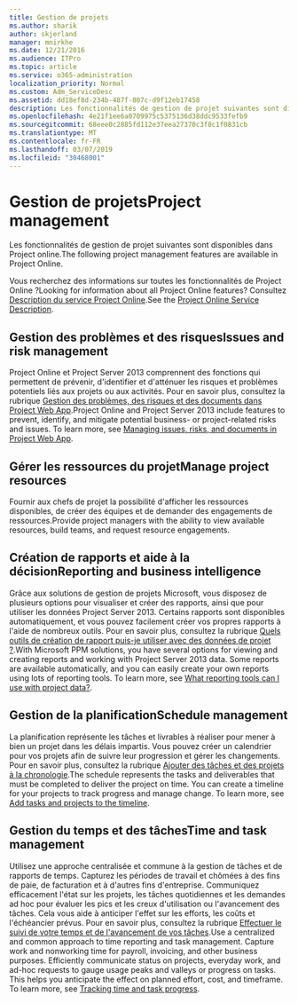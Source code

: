 ```yaml
---
title: Gestion de projets
ms.author: sharik
author: skjerland
manager: mnirkhe
ms.date: 12/21/2016
ms.audience: ITPro
ms.topic: article
ms.service: o365-administration
localization_priority: Normal
ms.custom: Adm_ServiceDesc
ms.assetid: dd18ef8d-234b-487f-807c-d9f12eb17458
description: Les fonctionnalités de gestion de projet suivantes sont disponibles dans Project online.
ms.openlocfilehash: 4e21f1ee6a0709975c5375136d38ddc9533fefb9
ms.sourcegitcommit: 68eee0c2885fd112e37eea27370c3f8c1f0831cb
ms.translationtype: MT
ms.contentlocale: fr-FR
ms.lasthandoff: 03/07/2019
ms.locfileid: "30468001"
---
```

# <a name="project-management"></a><span data-ttu-id="d4e72-103">Gestion de projets</span><span class="sxs-lookup"><span data-stu-id="d4e72-103">Project management</span></span>

<span data-ttu-id="d4e72-104">Les fonctionnalités de gestion de projet suivantes sont disponibles dans Project online.</span><span class="sxs-lookup"><span data-stu-id="d4e72-104">The following project management features are available in Project Online.</span></span>
  
<span data-ttu-id="d4e72-105">Vous recherchez des informations sur toutes les fonctionnalités de Project Online ?</span><span class="sxs-lookup"><span data-stu-id="d4e72-105">Looking for information about all Project Online features?</span></span> <span data-ttu-id="d4e72-106">Consultez [Description du service Project Online](project-online-service-description.md).</span><span class="sxs-lookup"><span data-stu-id="d4e72-106">See the [Project Online Service Description](project-online-service-description.md).</span></span>
  
## <a name="issues-and-risk-management"></a><span data-ttu-id="d4e72-107">Gestion des problèmes et des risques</span><span class="sxs-lookup"><span data-stu-id="d4e72-107">Issues and risk management</span></span>
<span data-ttu-id="d4e72-108"><a name="bkmk_IssuesRiskManagement"> </a></span><span class="sxs-lookup"><span data-stu-id="d4e72-108"></span></span>

<span data-ttu-id="d4e72-p102">Project Online et Project Server 2013 comprennent des fonctions qui permettent de prévenir, d'identifier et d'atténuer les risques et problèmes potentiels liés aux projets ou aux activités. Pour en savoir plus, consultez la rubrique [Gestion des problèmes, des risques et des documents dans Project Web App](https://go.microsoft.com/fwlink/?LinkId=402634).</span><span class="sxs-lookup"><span data-stu-id="d4e72-p102">Project Online and Project Server 2013 include features to prevent, identify, and mitigate potential business- or project-related risks and issues. To learn more, see [Managing issues, risks, and documents in Project Web App](https://go.microsoft.com/fwlink/?LinkId=402634).</span></span>
  
## <a name="manage-project-resources"></a><span data-ttu-id="d4e72-111">Gérer les ressources du projet</span><span class="sxs-lookup"><span data-stu-id="d4e72-111">Manage project resources</span></span>
<span data-ttu-id="d4e72-112"><a name="bkmk_ManageProjectResources"> </a></span><span class="sxs-lookup"><span data-stu-id="d4e72-112"></span></span>

<span data-ttu-id="d4e72-113">Fournir aux chefs de projet la possibilité d'afficher les ressources disponibles, de créer des équipes et de demander des engagements de ressources.</span><span class="sxs-lookup"><span data-stu-id="d4e72-113">Provide project managers with the ability to view available resources, build teams, and request resource engagements.</span></span>
  
## <a name="reporting-and-business-intelligence"></a><span data-ttu-id="d4e72-114">Création de rapports et aide à la décision</span><span class="sxs-lookup"><span data-stu-id="d4e72-114">Reporting and business intelligence</span></span>
<span data-ttu-id="d4e72-115"><a name="bkmk_ReportingBusinessIntelligence"> </a></span><span class="sxs-lookup"><span data-stu-id="d4e72-115"></span></span>

<span data-ttu-id="d4e72-p103">Grâce aux solutions de gestion de projets Microsoft, vous disposez de plusieurs options pour visualiser et créer des rapports, ainsi que pour utiliser les données Project Server 2013. Certains rapports sont disponibles automatiquement, et vous pouvez facilement créer vos propres rapports à l'aide de nombreux outils. Pour en savoir plus, consultez la rubrique [Quels outils de création de rapport puis-je utiliser avec des données de projet ?](https://go.microsoft.com/fwlink/?LinkId=402642).</span><span class="sxs-lookup"><span data-stu-id="d4e72-p103">With Microsoft PPM solutions, you have several options for viewing and creating reports and working with Project Server 2013 data. Some reports are available automatically, and you can easily create your own reports using lots of reporting tools. To learn more, see [What reporting tools can I use with project data?](https://go.microsoft.com/fwlink/?LinkId=402642).</span></span>
  
## <a name="schedule-management"></a><span data-ttu-id="d4e72-119">Gestion de la planification</span><span class="sxs-lookup"><span data-stu-id="d4e72-119">Schedule management</span></span>
<span data-ttu-id="d4e72-120"><a name="bkmk_ScheduleManagement"> </a></span><span class="sxs-lookup"><span data-stu-id="d4e72-120"></span></span>

<span data-ttu-id="d4e72-p104">La planification représente les tâches et livrables à réaliser pour mener à bien un projet dans les délais impartis. Vous pouvez créer un calendrier pour vos projets afin de suivre leur progression et gérer les changements. Pour en savoir plus, consultez la rubrique [Ajouter des tâches et des projets à la chronologie](https://go.microsoft.com/fwlink/?LinkID=402655).</span><span class="sxs-lookup"><span data-stu-id="d4e72-p104">The schedule represents the tasks and deliverables that must be completed to deliver the project on time. You can create a timeline for your projects to track progress and manage change. To learn more, see [Add tasks and projects to the timeline](https://go.microsoft.com/fwlink/?LinkID=402655).</span></span>
  
## <a name="time-and-task-management"></a><span data-ttu-id="d4e72-124">Gestion du temps et des tâches</span><span class="sxs-lookup"><span data-stu-id="d4e72-124">Time and task management</span></span>
<span data-ttu-id="d4e72-125"><a name="bkmk_TimeTaskManagement"> </a></span><span class="sxs-lookup"><span data-stu-id="d4e72-125"></span></span>

<span data-ttu-id="d4e72-p105">Utilisez une approche centralisée et commune à la gestion de tâches et de rapports de temps. Capturez les périodes de travail et chômées à des fins de paie, de facturation et à d'autres fins d'entreprise. Communiquez efficacement l'état sur les projets, les tâches quotidiennes et les demandes ad hoc pour évaluer les pics et les creux d'utilisation ou l'avancement des tâches. Cela vous aide à anticiper l'effet sur les efforts, les coûts et l'échéancier prévus. Pour en savoir plus, consultez la rubrique [Effectuer le suivi de votre temps et de l'avancement de vos tâches](https://go.microsoft.com/fwlink/p/?LinkId=271321).</span><span class="sxs-lookup"><span data-stu-id="d4e72-p105">Use a centralized and common approach to time reporting and task management. Capture work and nonworking time for payroll, invoicing, and other business purposes. Efficiently communicate status on projects, everyday work, and ad-hoc requests to gauge usage peaks and valleys or progress on tasks. This helps you anticipate the effect on planned effort, cost, and timeframe. To learn more, see [Tracking time and task progress](https://go.microsoft.com/fwlink/p/?LinkId=271321).</span></span>
  

